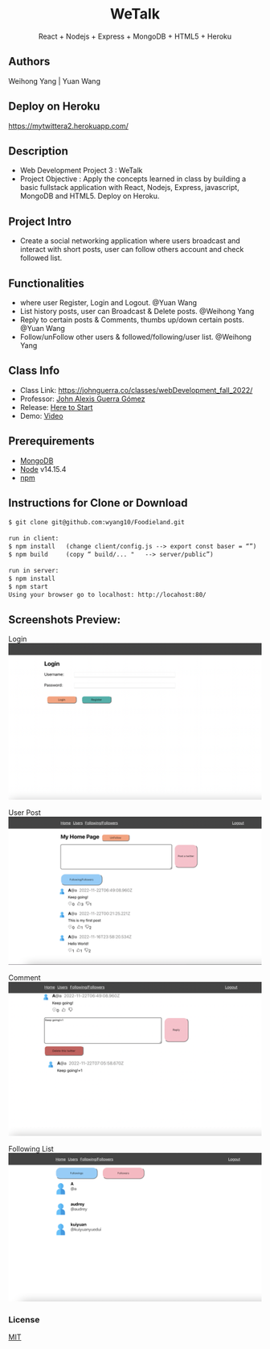  
<h1 align="center">
WeTalk
</h1>
<p align="center">
React + Nodejs + Express + MongoDB + HTML5 + Heroku
</p>

## Authors
Weihong Yang | Yuan Wang

## Deploy on Heroku
https://mytwittera2.herokuapp.com/


## Description
- Web Development Project 3 : WeTalk
- Project Objective : Apply the concepts learned in class by building a basic fullstack application with React, Nodejs, Express, javascript, MongoDB and HTML5. Deploy on Heroku.

## Project Intro
- Create a social networking application where users broadcast and interact with short posts, user can follow others account and check followed list.

## Functionalities
- where user Register, Login and Logout. @Yuan Wang 
- List history posts, user can Broadcast & Delete posts. @Weihong Yang 
- Reply to certain posts & Comments, thumbs up/down certain posts. @Yuan Wang
- Follow/unFollow other users & followed/following/user list. @Weihong Yang

## Class Info
- Class Link: https://johnguerra.co/classes/webDevelopment_fall_2022/
- Professor: <a href="https://johnguerra.co/"> John Alexis Guerra Gómez </a>
- Release: <a href="https://mytwittera2.herokuapp.com/"> Here to Start </a>
- Demo: <a href="https://youtu.be/mB-5_2-avfo"> Video </a>


## Prerequirements
- [MongoDB](https://www.mongodb.com/3)
- [Node](https://nodejs.org/en/download/) v14.15.4
- [npm](https://nodejs.org/en/download/package-manager/)

## Instructions for Clone or Download
```terminal
$ git clone git@github.com:wyang10/Foodieland.git

run in client:
$ npm install	(change client/config.js --> export const baser = “”)
$ npm build  	(copy “ build/... "   --> server/public”)

run in server:  
$ npm install
$ npm start
Using your browser go to localhost: http://locahost:80/
```
## Screenshots Preview:
Login
![](Screenshots/Login.png)

User Post
![](Screenshots/User_Post.png)

Comment
![](Screenshots/Comment.png)

Following List
![](Screenshots/Following_unFollow_List.png)


### License
[MIT](LICENSE)

